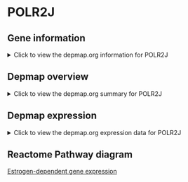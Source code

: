 <h1>POLR2J</h1>

<h2>Gene information</h2>
<details>
  <summary>Click to view the depmap.org information for POLR2J</summary>
  <iframe src="https://depmap.org/portal/gene/POLR2J?tab=about" style="border:none;width:100%;height:800px"></iframe>
</details>

<h2>Depmap overview</h2>
<details>
  <summary>Click to view the depmap.org summary for POLR2J</summary>
  <iframe src="https://depmap.org/portal/gene/POLR2J?tab=overview" style="border:none;width:100%;height:800px"></iframe>
</details>

<h2>Depmap expression</h2>
<details>
  <summary>Click to view the depmap.org expression data for POLR2J</summary>
  <iframe src="https://depmap.org/portal/gene/POLR2J?tab=characterization" style="border:none;width:100%;height:800px"></iframe>
</details>



<h2>Reactome Pathway diagram</h2>
<a href="https://reactome.org/PathwayBrowser/#/R-HSA-9018519" target="_BLANK">Estrogen-dependent gene expression</a>



